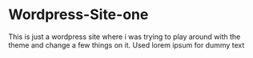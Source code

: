 # Wordpress-Site-one
This is just a wordpress site where i was trying to play around with the theme and change a few things on it. Used lorem ipsum for dummy text
